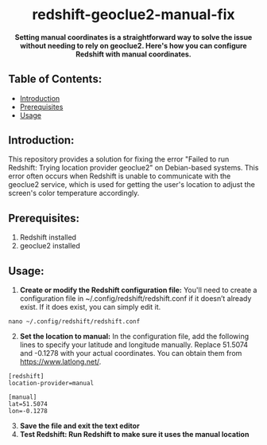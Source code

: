 <h1 align="center">
  redshift-geoclue2-manual-fix
</h1>

<h4 align="center">Setting manual coordinates is a straightforward way to solve the issue without needing to rely on geoclue2. Here's how you can configure Redshift with manual coordinates.</h4>

## Table of Contents:
- [Introduction](#introduction)
- [Prerequisites](#prerequisites)
- [Usage](#usage)

## Introduction:
This repository provides a solution for fixing the error "Failed to run Redshift: Trying location provider geoclue2" on Debian-based systems. This error often occurs when Redshift is unable to communicate with the geoclue2 service, which is used for getting the user's location to adjust the screen's color temperature accordingly.
## Prerequisites:
1. Redshift installed
2. geoclue2 installed 
## Usage:
1. **Create or modify the Redshift configuration file:**
You'll need to create a configuration file in ~/.config/redshift/redshift.conf if it doesn’t already exist. If it does exist, you can simply edit it.
```
nano ~/.config/redshift/redshift.conf
```
2. **Set the location to manual:**
In the configuration file, add the following lines to specify your latitude and longitude manually. Replace 51.5074 and -0.1278 with your actual coordinates. You can obtain them from https://www.latlong.net/.
```
[redshift]
location-provider=manual
       
[manual]
lat=51.5074
lon=-0.1278
```
3. **Save the file and exit the text editor**
4. **Test Redshift: Run Redshift to make sure it uses the manual location**
